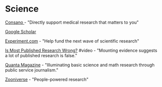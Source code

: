 # Science

[Consano ](https://consano.org/)- "Directly support medical research that matters to you"

[Google Scholar](https://scholar.google.com/)

[Experiment.com](https://experiment.com/) - "Help fund the next wave of scientific research"

[Is Most Published Research Wrong?](https://www.youtube.com/watch?v=42QuXLucH3Q) \#video - "Mounting evidence suggests a lot of published research is false."

[Quanta Magazine](https://www.quantamagazine.org/) - "Illuminating basic science and math research through public service journalism."

[Zooniverse](https://www.zooniverse.org/) - "People-powered research"


